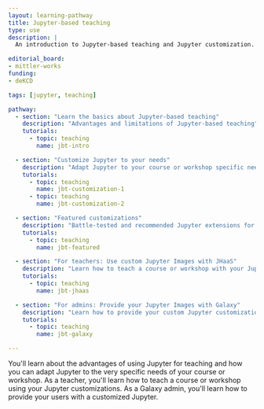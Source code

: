```yaml
---
layout: learning-pathway
title: Jupyter-based teaching
type: use
description: |
  An introduction to Jupyter-based teaching and Jupyter customization.

editorial_board:
- mittler-works
funding:
- deKCD

tags: [jupyter, teaching]

pathway:
  - section: "Learn the basics about Jupyter-based teaching"
    description: "Advantages and limitations of Jupyter-based teaching"
    tutorials:
      - topic: teaching
        name: jbt-intro

  - section: "Customize Jupyter to your needs"
    description: "Adapt Jupyter to your course or workshop specific needs"
    tutorials:
      - topic: teaching
        name: jbt-customization-1
      - topic: teaching
        name: jbt-customization-2

  - section: "Featured customizations"
    description: "Battle-tested and recommended Jupyter extensions for teaching "
    tutorials:
      - topic: teaching
        name: jbt-featured

  - section: "For teachers: Use custom Jupyter Images with JHaaS"
    description: "Learn how to teach a course or workshop with your Jupyter customizations on JHaaS"
    tutorials:
      - topic: teaching
        name: jbt-jhaas

  - section: "For admins: Provide your Jupyter Images with Galaxy"
    description: "Learn how to provide your custom Jupyter customizations on your Galaxy instance"
    tutorials:
      - topic: teaching
        name: jbt-galaxy

---
```


You'll learn about the advantages of using Jupyter for teaching and how you can adapt Jupyter to the very specific needs of your course or workshop. As a teacher, you'll learn how to teach a course or workshop using your Jupyter customizations. As a Galaxy admin, you'll learn how to provide your users with a customized Jupyter.
